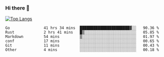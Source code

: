### Hi there 👋

<!--
**3Xpl0it3r/3Xpl0it3r** is a ✨ _special_ ✨ repository because its `README.md` (this file) appears on your GitHub profile.

Here are some ideas to get you started:

- 🔭 I’m currently working on ...
- 🌱 I’m currently learning ...
- 👯 I’m looking to collaborate on ...
- 🤔 I’m looking for help with ...
- 💬 Ask me about ...
- 📫 How to reach me: ...
- 😄 Pronouns: ...
- ⚡ Fun fact: ...
-->


[![Top Langs](https://github-readme-stats.vercel.app/api/top-langs/?username=3Xpl0it3r&layout=compact)](https://github.com/3Xpl0it3r/3Xpl0it3r)

<!--START_SECTION:waka-->

```text
Go               41 hrs 34 mins  ██████████████████████▓░░   90.36 %
Rust             2 hrs 41 mins   █▒░░░░░░░░░░░░░░░░░░░░░░░   05.85 %
Markdown         54 mins         ▒░░░░░░░░░░░░░░░░░░░░░░░░   01.97 %
conf             17 mins         ░░░░░░░░░░░░░░░░░░░░░░░░░   00.65 %
Git              11 mins         ░░░░░░░░░░░░░░░░░░░░░░░░░   00.43 %
Other            4 mins          ░░░░░░░░░░░░░░░░░░░░░░░░░   00.18 %
```

<!--END_SECTION:waka-->
